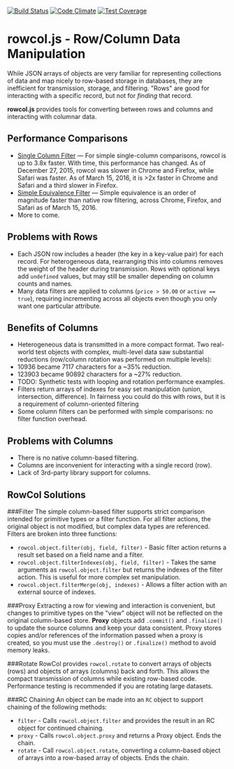 [![Build Status](https://travis-ci.org/oculus42/rc.js.svg?branch=master)](https://travis-ci.org/oculus42/rc.js)
[![Code Climate](https://codeclimate.com/github/oculus42/rc.js/badges/gpa.svg)](https://codeclimate.com/github/oculus42/rc.js)
[![Test Coverage](https://codeclimate.com/github/oculus42/rc.js/badges/coverage.svg)](https://codeclimate.com/github/oculus42/rc.js/coverage)

rowcol.js - Row/Column Data Manipulation
=====

While JSON arrays of objects are very familiar for representing collections of data and map nicely to row-based storage in databases, they are inefficient for transmission, storage, and filtering. "Rows" are good for interacting with a specific record, but not for *finding* that record.

**rowcol.js** provides tools for converting between rows and columns and interacting with columnar data.

Performance Comparisons
---
*  [Single Column Filter](http://jsperf.com/rc-simple/6) — For simple single-column comparisons, rowcol is up to 3.8x faster. With time, this performance has changed. As of December 27, 2015, rowcol was slower in Chrome and Firefox, while Safari was faster. As of March 15, 2016, it is >2x faster in Chrome and Safari and a third slower in Firefox.
*  [Simple Equivalence Filter](http://jsperf.com/rc-equiv/8) — Simple equivalence is an order of magnitude faster than native row filtering, across Chrome, Firefox, and Safari as of March 15, 2016.
*  More to come.

Problems with Rows
----
*  Each JSON row includes a header (the key in a key-value pair) for each record. For heterogeneous data, rearranging this into columns removes the weight of the header during transmission. Rows with optional keys add `undefined` values, but may still be smaller depending on column counts and names.
*  Many data filters are applied to columns (`price > 50.00` or `active == true`), requiring incrementing across all objects even though you only want one particular attribute.

Benefits of Columns
----
*  Heterogeneous data is transmitted in a more compact format. Two real-world test objects with complex, multi-level data saw substantial reductions (row/column rotation was performed on multiple levels):
  *  10936 became 7117 characters for a ~35% reduction.
  *  123903 became 90892 characters for a ~27% reduction.
  *  TODO: Synthetic tests with looping and rotation performance examples.
*  Filters return arrays of indexes for easy set manipulation (union, intersection, difference). In fairness you could do this with rows, but it is a requirement of column-oriented filtering
*  Some column filters can be performed with simple comparisons: no filter function overhead.

Problems with Columns
----
*  There is no native column-based filtering.
*  Columns are inconvenient for interacting with a single record (row).
*  Lack of 3rd-party library support for columns.


RowCol Solutions
----
###Filter
The simple column-based filter supports strict comparison intended for primitive types or a filter function. For all filter actions, the original object is not modified, but complex data types are referenced. Filters are broken into three functions:
*  `rowcol.object.filter(obj, field, filter)` - Basic filter action returns a result set based on a field name and a filter.
*  `rowcol.object.filterIndexes(obj, field, filter)` - Takes the same arguments as `rowcol.object.filter` but returns the indexes of the filter action. This is useful for more complex set manipulation.
*  `rowcol.object.filterMerge(obj, indexes)` - Allows a filter action with an external source of indexes.

###Proxy
Extracting a row for viewing and interaction is convenient, but changes to primitive types on the "view" object will not be reflected on the original column-based store. **Proxy** objects add `.commit()` and `.finalize()` to update the source columns and keep your data consistent. Proxy stores copies and/or references of the information passed when a proxy is created, so you must use the `.destroy()` or `.finalize()` method to avoid memory leaks.

###Rotate
RowCol provides `rowcol.rotate` to convert arrays of objects (rows) and objects of arrays (columns) back and forth. This allows the compact transmission of columns while existing row-based code. Performance testing is recommended if you are rotating large datasets.

###RC Chaining
An object can be made into an `RC` object to support chaining of the following methods:
*  `filter` - Calls `rowcol.object.filter` and provides the result in an RC object for continued chaining.
*  `proxy` - Calls `rowcol.object.proxy` and returns a Proxy object. Ends the chain.
*  `rotate` - Call `rowcol.object.rotate`, converting a column-based object of arrays into a row-based array of objects. Ends the chain.
